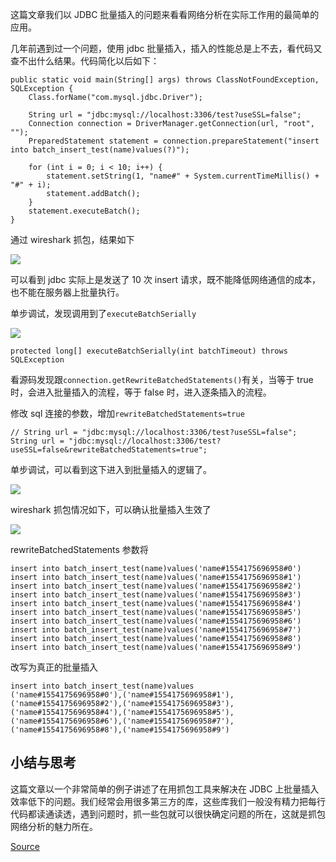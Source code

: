 

这篇文章我们以 JDBC 批量插入的问题来看看网络分析在实际工作用的最简单的应用。

几年前遇到过一个问题，使用 jdbc 批量插入，插入的性能总是上不去，看代码又查不出什么结果。代码简化以后如下：

    public static void main(String[] args) throws ClassNotFoundException, SQLException {
        Class.forName("com.mysql.jdbc.Driver");
    
        String url = "jdbc:mysql://localhost:3306/test?useSSL=false";
        Connection connection = DriverManager.getConnection(url, "root", "");
        PreparedStatement statement = connection.prepareStatement("insert into batch_insert_test(name)values(?)");
    
        for (int i = 0; i < 10; i++) {
            statement.setString(1, "name#" + System.currentTimeMillis() + "#" + i);
            statement.addBatch();
        }
        statement.executeBatch();
    }


通过 wireshark 抓包，结果如下

![](https://user-gold-cdn.xitu.io/2019/4/2/169dc5d37554c47f)

可以看到 jdbc 实际上是发送了 10 次 insert 请求，既不能降低网络通信的成本，也不能在服务器上批量执行。

单步调试，发现调用到了`executeBatchSerially`

![](https://user-gold-cdn.xitu.io/2019/4/2/169dc5d3748f9d16)


    protected long[] executeBatchSerially(int batchTimeout) throws SQLException


看源码发现跟`connection.getRewriteBatchedStatements()`有关，当等于 true 时，会进入批量插入的流程，等于 false 时，进入逐条插入的流程。

修改 sql 连接的参数，增加`rewriteBatchedStatements=true`

    // String url = "jdbc:mysql://localhost:3306/test?useSSL=false";
    String url = "jdbc:mysql://localhost:3306/test?useSSL=false&rewriteBatchedStatements=true";


单步调试，可以看到这下进入到批量插入的逻辑了。

![](https://user-gold-cdn.xitu.io/2019/4/2/169dc5d36f57e24d)

wireshark 抓包情况如下，可以确认批量插入生效了

![](https://user-gold-cdn.xitu.io/2019/4/2/169dc5d37d90af87)

rewriteBatchedStatements 参数将

    insert into batch_insert_test(name)values('name#1554175696958#0')
    insert into batch_insert_test(name)values('name#1554175696958#1')
    insert into batch_insert_test(name)values('name#1554175696958#2')
    insert into batch_insert_test(name)values('name#1554175696958#3')
    insert into batch_insert_test(name)values('name#1554175696958#4')
    insert into batch_insert_test(name)values('name#1554175696958#5')
    insert into batch_insert_test(name)values('name#1554175696958#6')
    insert into batch_insert_test(name)values('name#1554175696958#7')
    insert into batch_insert_test(name)values('name#1554175696958#8')
    insert into batch_insert_test(name)values('name#1554175696958#9')


改写为真正的批量插入

    insert into batch_insert_test(name)values
    ('name#1554175696958#0'),('name#1554175696958#1'),
    ('name#1554175696958#2'),('name#1554175696958#3'),
    ('name#1554175696958#4'),('name#1554175696958#5'),
    ('name#1554175696958#6'),('name#1554175696958#7'),
    ('name#1554175696958#8'),('name#1554175696958#9')


小结与思考
-----

这篇文章以一个非常简单的例子讲述了在用抓包工具来解决在 JDBC 上批量插入效率低下的问题。我们经常会用很多第三方的库，这些库我们一般没有精力把每行代码都读通读透，遇到问题时，抓一些包就可以很快确定问题的所在，这就是抓包网络分析的魅力所在。


[Source](https://juejin.im/book/6844733788681928712/section/6844733788853911560)
